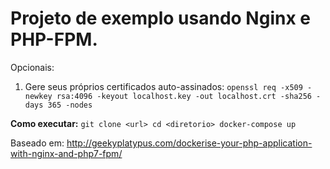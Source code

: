 # Projeto de exemplo usando Nginx e PHP-FPM.

Opcionais:
   1. Gere seus próprios certificados auto-assinados:
   `openssl req -x509 -newkey rsa:4096 -keyout localhost.key -out localhost.crt -sha256 -days 365 -nodes`

   

**Como executar:**
    ```git clone <url>
    cd <diretorio>
    docker-compose up```



Baseado em: http://geekyplatypus.com/dockerise-your-php-application-with-nginx-and-php7-fpm/


